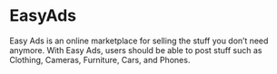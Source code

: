 # EasyAds
Easy Ads is an online marketplace for selling the stuff you don’t need anymore. With Easy Ads, users should be able to post stuff such as Clothing, Cameras, Furniture, Cars, and Phones.
